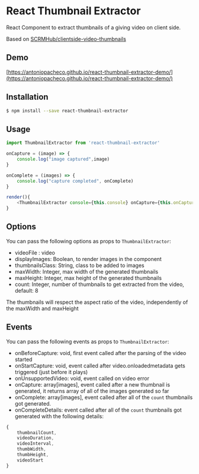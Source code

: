 # React Thumbnail Extractor

React Component to extract thumbnails of a giving video on client side.

Based on [SCRMHub/clientside-video-thumbnails](https://github.com/SCRMHub/clientside-video-thumbnails)


## Demo

[https://antoniopacheco.github.io/react-thumbnail-extractor-demo/](https://antoniopacheco.github.io/react-thumbnail-extractor-demo/)

## Installation

```bash
$ npm install --save react-thumbnail-extractor
```

## Usage

```js
import ThumbnailExtractor from 'react-thumbnail-extractor'

onCapture = (image) => {
    console.log("image captured",image)
}

onComplete = (images) => {
    console.log("capture completed", onComplete)
}

render(){ 
    <ThumbnailExtractor console={this.console} onCapture={this.onCapture} videoFile={this.state.file} />
}
```
## Options
You can pass the following options as props to `ThumbnailExtractor`:

* videoFile : video
* displayImages: Boolean, to render images in the component
* thumbnailsClass: String, class to be added to images
* maxWidth: Integer, max width of the generated thumbnails
* maxHeight: Integer, max height of the generated thumbnails
* count: Integer, number of thumbnails to get extracted from the video, default: 8

The thumbnails will respect the aspect ratio of the video, independently of the maxWidth and maxHeight

## Events
You can pass the following events as props to `ThumbnailExtractor`:

* onBeforeCapture: void, first event called after the parsing of the video started
* onStartCapture: void, event called after video.onloadedmetadata gets triggered (just before it plays)
* onUnsupportedVideo: void, event called on video error
* onCapture: array[images], event called after a new thumbnail is generated, it returns array of all of the images generated so far
* onComplete: array[images], event called after all of the `count` thumbnails got generated.
* onCompleteDetails: event called after all of the `count` thumbnails got generated with the following details: 
```js
{
    thumbnailCount,
    videoDuration,
    videoInterval,
    thumbWidth,
    thumbHeight,
    videoStart
}
```

